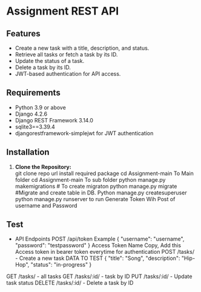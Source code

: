 # Assignment REST API  



## Features  
- Create a new task with a title, description, and status.  
- Retrieve all tasks or fetch a task by its ID.  
- Update the status of a task.  
- Delete a task by its ID.
- JWT-based authentication for API access.

## Requirements  
- Python 3.9 or above  
- Django 4.2.6  
- Django REST Framework 3.14.0
- sqlite3==3.39.4
- djangorestframework-simplejwt for JWT authentication


## Installation  
1. **Clone the Repository:**   
   git clone repo url
   install required package
   cd Assignment-main  To Main folder
   cd Assignment-main  To sub folder
   python manage.py makemigrations  # To create migraton
   python manage.py migrate #Migrate and create table in DB.
   Python manage.py createsuperuser
   python manage.py runserver to run
   Generate Token Wih Post of username and Password
## Test 

- API Endpoints
POST /api/token
Example
{
  "username": "username",
  "password": "testpassword"
}
Access Token Name Copy,
Add this Access token in bearer token everytime for authentication
POST /tasks/ - Create a new task
DATA TO TEST
{
  "title": "Song",
  "description": "Hip-Hop",
  "status": "in-progress"
}

GET /tasks/ - all tasks
GET /tasks/:id/ - task by ID
PUT /tasks/:id/ - Update task status
DELETE /tasks/:id/ - Delete a task by ID
   
